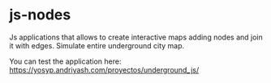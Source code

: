 # js-nodes
Js applications that allows to create interactive maps adding nodes and join it with edges. Simulate entire underground city map.

You can test the application here: https://yosyp.andriyash.com/proyectos/underground_js/
